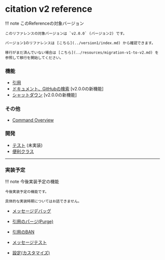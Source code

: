 # citation v2 reference

!!! note このReferenceの対象バージョン

    このリファレンスの対象バージョンは `v2.0.0` (バージョン2) です。

    バージョン1のリファレンスは [こちら](../version1/index.md) から確認できます。

    移行がまだ済んでいない場合は [こちら](../resources/migration-v1-to-v2.md) を参照して移行を開始してください。

### 機能

- [引用](quote.md)
- [ドキュメント、GitHubの検索](search.md) [v2.0.0の新機能]
- [シャットダウン](shutdown.md) [v2.0.0の新機能]

### その他

- [Command Overview]()

### 開発

- [テスト]() (未実装)
- [便利クラス](development.md)

----

### 実装予定

!!! note 今後実装予定の機能

    今後実装予定の機能です。

    具体的な実装時期についてはお話できません。

- [メッセージデバッグ]()
- [引用のパージ(Purge)]()
- [引用のBAN]()
- [メッセージテスト]()

- [設定(カスタマイズ)]()
